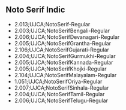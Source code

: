 ## Noto Serif Indic
* 2.013;UJCA;NotoSerif-Regular
* 2.003;UJCA;NotoSerifBengali-Regular
* 2.006;UJCA;NotoSerifDevanagari-Regular
* 2.005;UJCA;NotoSerifGrantha-Regular
* 2.106;UJCA;NotoSerifGujarati-Regular
* 2.004;UJCA;NotoSerifGurmukhi-Regular
* 2.005;UJCA;NotoSerifKannada-Regular
* 2.005;UJCA;NotoSerifKhojki-Regular
* 2.104;UJCA;NotoSerifMalayalam-Regular
* 1.051;UJCA;NotoSerifOriya-Regular
* 2.007;UJCA;NotoSerifSinhala-Regular
* 2.004;UJCA;NotoSerifTamil-Regular
* 2.006;UJCA;NotoSerifTelugu-Regular

